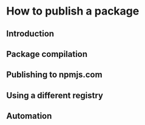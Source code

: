 # How to publish a package

## Introduction

## Package compilation

## Publishing to npmjs.com

## Using a different registry

## Automation
